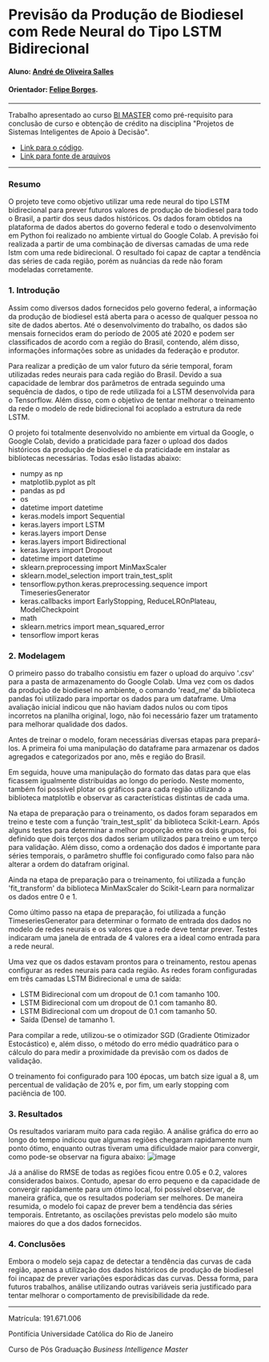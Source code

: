 # Previsão da Produção de Biodiesel com Rede Neural do Tipo LSTM Bidirecional

#### Aluno: [André de Oliveira Salles](https://github.com/andresalles93)
#### Orientador: [Felipe Borges](https://github.com/FelipeBorgesC).

---

Trabalho apresentado ao curso [BI MASTER](https://ica.puc-rio.ai/bi-master) como pré-requisito para conclusão de curso e obtenção de crédito na disciplina "Projetos de Sistemas Inteligentes de Apoio à Decisão".

<!-- para os links a seguir, caso os arquivos estejam no mesmo repositório que este README, não há necessidade de incluir o link completo: basta incluir o nome do arquivo, com extensão, que o GitHub completa o link corretamente -->
- [Link para o código](https://github.com//andresalles93/tcc-bi).
- [Link para fonte de arquivos](https://www.gov.br/anp/pt-br/centrais-de-conteudo/dados-abertos/producao-de-biocombustiveis)

---

### Resumo

O projeto teve como objetivo utilizar uma rede neural do tipo LSTM bidirecional para prever futuros valores de produção de biodiesel para todo o Brasil, a partir dos seus dados históricos. Os dados foram obtidos na plataforma de dados abertos do governo federal e todo o desenvolvimento em Python foi realizado no ambiente virtual do Google Colab. A previsão foi realizada a partir de uma combinação de diversas camadas de uma rede lstm com uma rede bidirecional. O resultado foi capaz de captar a tendência das séries de cada região, porém as nuâncias da rede não foram modeladas corretamente.

### 1. Introdução

Assim como diversos dados fornecidos pelo governo federal, a informação da produção de biodiesel está aberta para o acesso de qualquer pessoa no site de dados abertos. Até o desenvolvimento do trabalho, os dados são mensais fornecidos eram do período de 2005 até 2020 e podem ser classificados de acordo com a região do Brasil, contendo, além disso, informações informações sobre as unidades da federação e produtor.

Para realizar a predição de um valor futuro da série temporal, foram utilizadas redes neurais para cada região do Brasil. Devido a sua capacidade de lembrar dos parâmetros de entrada seguindo uma sequência de dados, o tipo de rede utilizada foi a LSTM desenvolvida para o Tensorflow. Além disso, com o objetivo de tentar melhorar o treinamento da rede o modelo de rede bidirecional foi acoplado a estrutura da rede LSTM.

O projeto foi totalmente desenvolvido no ambiente em virtual da Google, o Google Colab, devido a praticidade para fazer o upload dos dados históricos da produção de biodiesel e da praticidade em instalar as bibliotecas necessárias. Todas esão listadas abaixo:

- numpy as np
- matplotlib.pyplot as plt
- pandas as pd
- os
- datetime import datetime
- keras.models import Sequential
- keras.layers import LSTM
- keras.layers import Dense
- keras.layers import Bidirectional
- keras.layers import Dropout
- datetime import datetime
- sklearn.preprocessing import MinMaxScaler
- sklearn.model_selection import train_test_split
- tensorflow.python.keras.preprocessing.sequence import TimeseriesGenerator
- keras.callbacks import EarlyStopping, ReduceLROnPlateau, ModelCheckpoint
- math
- sklearn.metrics import mean_squared_error
- tensorflow import keras


### 2. Modelagem

O primeiro passo do trabalho consistiu em fazer o upload do arquivo '.csv' para a pasta de armazenamento do Google Colab. Uma vez com os dados da produção de biodiesel no ambiente, o comando 'read_me' da biblioteca pandas foi utilizado para importar os dados para um dataframe. Uma avaliação inicial indicou que não haviam dados nulos ou com tipos incorretos na planilha original, logo, não foi necessário fazer um tratamento para melhorar qualidade dos dados.

Antes de treinar o modelo, foram necessárias diversas etapas para prepará-los. A primeira foi uma manipulação do dataframe para armazenar os dados agregados e categorizados por ano, mês e região do Brasil. 

Em seguida, houve uma manipulação do formato das datas para que elas ficassem igualmente distribuídas ao longo do período. Neste momento, também foi possível plotar os gráficos para cada região utilizando a biblioteca matplotlib e observar as características distintas de cada uma.

Na etapa de preparação para o treinamento, os dados foram separados em treino e teste com a função 'train_test_split' da biblioteca Scikit-Learn. Após alguns testes para determinar a melhor proporção entre os dois grupos, foi definido que dois terços dos dados seriam utilizados para treino e um terço para validação. Além disso, como a ordenação dos dados é importante para séries temporais, o parâmetro shuffle foi configurado como falso para não alterar a ordem do datafram original.

Ainda na etapa de preparação para o treinamento, foi utilizada a função 'fit_transform' da biblioteca MinMaxScaler do Scikit-Learn para normalizar os dados entre 0 e 1.

Como último passo na etapa de preparação, foi utilizada a função TimeseriesGenerator para determinar o formato de entrada dos dados no modelo de redes neurais e os valores que a rede deve tentar prever. Testes indicaram uma janela de entrada de 4 valores era a ideal como entrada para a rede neural.

Uma vez que os dados estavam prontos para o treinamento, restou apenas configurar as redes neurais para cada região. As redes foram configuradas em três camadas LSTM Bidirecional e uma de saída:

- LSTM Bidirecional com um dropout de 0.1 com tamanho 100.
- LSTM Bidirecional com um dropout de 0.1 com tamanho 80.
- LSTM Bidirecional com um dropout de 0.1 com tamanho 50.
- Saída (Dense) de tamanho 1.

Para compilar a rede, utilizou-se o otimizador SGD (Gradiente Otimizador Estocástico) e, além disso, o método do erro médio quadrático para o cálculo do para medir a proximidade da previsão com os dados de validação.

O treinamento foi configurado para 100 épocas, um batch size igual a 8, um percentual de validação de 20% e, por fim, um early stopping com paciência de 100.


### 3. Resultados

Os resultados variaram muito para cada região. A análise gráfica do erro ao longo do tempo indicou que algumas regiões chegaram rapidamente num ponto ótimo, enquanto outras tiveram uma dificuldade maior para convergir, como pode-se observar na figura abaixo:
![image](https://user-images.githubusercontent.com/60662709/215183373-e0d1b277-ab7b-4153-a1d9-a33234b94656.png)

Já a análise do RMSE de todas as regiões ficou entre 0.05 e 0.2, valores considerados baixos. Contudo, apesar do erro pequeno e da capacidade de convergir rapidamente para um ótimo local, foi possível observar, de maneira gráfica, que os resultados poderiam ser melhores. De maneira resumida, o modelo foi capaz de prever bem a tendência das séries temporais. Entretanto, as oscilações previstas pelo modelo são muito maiores do que a dos dados fornecidos. 

### 4. Conclusões

Embora o modelo seja capaz de detectar a tendência das curvas de cada região, apenas a utilização dos dados históricos de produção de biodiesel foi incapaz de prever variações esporádicas das curvas. Dessa forma, para futuros trabalhos, análise utilizando outras variáveis seria justificado para tentar melhorar o comportamento de previsibilidade da rede.

---

Matrícula: 191.671.006

Pontifícia Universidade Católica do Rio de Janeiro

Curso de Pós Graduação *Business Intelligence Master*



